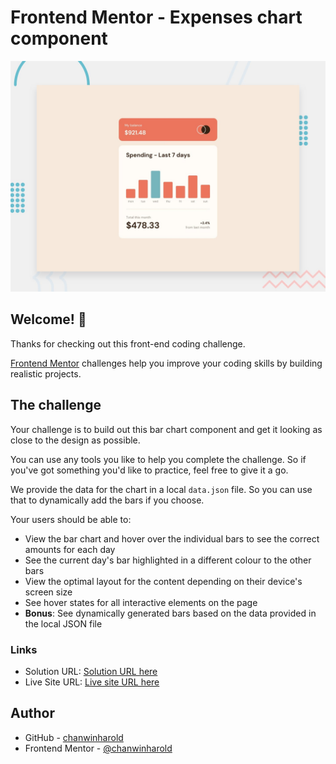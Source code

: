 # Frontend Mentor - Expenses chart component

![Design preview for the Expenses chart component coding challenge](preview.jpg)

## Welcome! 👋

Thanks for checking out this front-end coding challenge.

[Frontend Mentor](https://www.frontendmentor.io) challenges help you improve your coding skills by building realistic projects.


## The challenge

Your challenge is to build out this bar chart component and get it looking as close to the design as possible.

You can use any tools you like to help you complete the challenge. So if you've got something you'd like to practice, feel free to give it a go.

We provide the data for the chart in a local `data.json` file. So you can use that to dynamically add the bars if you choose.

Your users should be able to:

- View the bar chart and hover over the individual bars to see the correct amounts for each day
- See the current day's bar highlighted in a different colour to the other bars
- View the optimal layout for the content depending on their device's screen size
- See hover states for all interactive elements on the page
- **Bonus**: See dynamically generated bars based on the data provided in the local JSON file

### Links

- Solution URL: [Solution URL here](https://your-solution-url.com)
- Live Site URL: [Live site URL here](https://your-live-site-url.com)

## Author

- GitHub - [chanwinharold](https://github.com/chanwinharold)
- Frontend Mentor - [@chanwinharold](https://www.frontendmentor.io/profile/chanwinharold)
